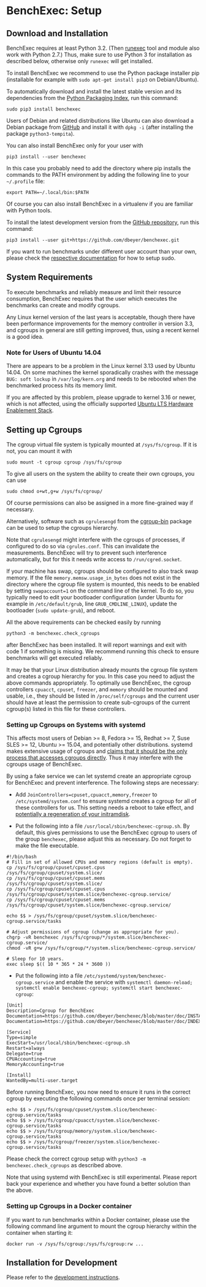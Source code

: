 # BenchExec: Setup

## Download and Installation

BenchExec requires at least Python 3.2.
(Then [runexec](runexec.md) tool and module also work with Python 2.7.)
Thus, make sure to use Python 3 for installation as described below,
otherwise only `runexec` will get installed.

To install BenchExec we recommend to use the Python package installer pip
(installable for example with `sudo apt-get install pip3` on Debian/Ubuntu).

To automatically download and install the latest stable version and its dependencies
from the [Python Packaging Index](https://pypi.python.org/pypi/BenchExec),
run this command:

    sudo pip3 install benchexec

Users of Debian and related distributions like Ubuntu can also download
a Debian package from [GitHub](https://github.com/dbeyer/benchexec/releases)
and install it with `dpkg -i` (after installing the package `python3-tempita`).

You can also install BenchExec only for your user with

    pip3 install --user benchexec

In this case you probably need to add the directory where pip installs the commands
to the PATH environment by adding the following line to your `~/.profile` file:

    export PATH=~/.local/bin:$PATH

Of course you can also install BenchExec in a virtualenv if you are familiar with Python tools.

To install the latest development version from the
[GitHub repository](https://github.com/dbeyer/benchexec), run this command:

    pip3 install --user git+https://github.com/dbeyer/benchexec.git

If you want to run benchmarks under different user account than your own,
please check the [respective documentation](separate-user.md) for how to setup sudo.


## System Requirements

To execute benchmarks and reliably measure and limit their resource consumption,
BenchExec requires that the user which executes the benchmarks
can create and modify cgroups.

Any Linux kernel version of the last years is
acceptable, though there have been performance improvements for the memory
controller in version 3.3, and cgroups in general are still getting improved, thus,
using a recent kernel is a good idea.

### Note for Users of Ubuntu 14.04

There are appears to be a problem in the Linux kernel 3.13 used by Ubuntu 14.04.
On some machines the kernel sporadically crashes
with the message `BUG: soft lockup` in `/var/log/kern.org`
and needs to be rebooted
when the benchmarked process hits its memory limit.

If you are affected by this problem, please upgrade to kernel 3.16 or newer, which is not affected,
using the officially supported
[Ubuntu LTS Hardware Enablement Stack](https://wiki.ubuntu.com/Kernel/LTSEnablementStack).


## Setting up Cgroups

The cgroup virtual file system is typically mounted at `/sys/fs/cgroup`.
If it is not, you can mount it with

    sudo mount -t cgroup cgroup /sys/fs/cgroup

To give all users on the system the ability to create their own cgroups,
you can use

    sudo chmod o+wt,g+w /sys/fs/cgroup/

Of course permissions can also be assigned in a more fine-grained way if necessary.

Alternatively, software such as `cgrulesengd` from
the [cgroup-bin](http://libcg.sourceforge.net/) package
can be used to setup the cgroups hierarchy.

Note that `cgrulesengd` might interfere with the cgroups of processes,
if configured to do so via `cgrules.conf`.
This can invalidate the measurements.
BenchExec will try to prevent such interference automatically,
but for this it needs write access to `/run/cgred.socket`.

If your machine has swap, cgroups should be configured to also track swap memory.
If the file `memory.memsw.usage_in_bytes` does not exist in the directory
where the cgroup file system is mounted, this needs to be enabled by setting
`swapaccount=1` on the command line of the kernel.
To do so, you typically need to edit your bootloader configuration
(under Ubuntu for example in `/etc/default/grub`, line `GRUB_CMDLINE_LINUX`),
update the bootloader (`sudo update-grub`), and reboot.

All the above requirements can be checked easily by running

    python3 -m benchexec.check_cgroups

after BenchExec has been installed.
It will report warnings and exit with code 1 if something is missing.
We recommend running this check to ensure benchmarks will get executed reliably.

It may be that your Linux distribution already mounts the cgroup file system
and creates a cgroup hierarchy for you.
In this case you need to adjust the above commands appropriately.
To optimally use BenchExec,
the cgroup controllers `cpuacct`, `cpuset`, `freezer`, and `memory`
should be mounted and usable,
i.e., they should be listed in `/proc/self/cgroups` and the current user
should have at least the permission to create sub-cgroups of the current cgroup(s)
listed in this file for these controllers.

### Setting up Cgroups on Systems with systemd

This affects most users of Debian >= 8, Fedora >= 15, Redhat >= 7, Suse SLES >= 12, Ubuntu >= 15.04,
and potentially other distributions.
systemd makes extensive usage of cgroups and [claims that it should be the only process that accesses cgroups directly](https://wiki.freedesktop.org/www/Software/systemd/ControlGroupInterface/).
Thus it may interfere with the cgroups usage of BenchExec.

By using a fake service we can let systemd create an appropriate cgroup for BenchExec
and prevent interference.
The following steps are necessary:

 * Add `JoinControllers=cpuset,cpuacct,memory,freezer` to `/etc/systemd/system.conf`
   to ensure systemd creates a cgroup for all of these controllers for us.
   This setting needs a reboot to take effect,
   and [potentially a regeneration of your initramdisk](http://www.freedesktop.org/software/systemd/man/systemd-system.conf.html#Options).

 * Put the following into a file `/usr/local/sbin/benchexec-cgroup.sh`.
   By default, this gives permissions to use the BenchExec cgroup
   to users of the group `benchexec`, please adjust this as necessary.
   Do not forget to make the file executable.
```
#!/bin/bash
# Fill in set of allowed CPUs and memory regions (default is empty).
cp /sys/fs/cgroup/cpuset/cpuset.cpus /sys/fs/cgroup/cpuset/system.slice/
cp /sys/fs/cgroup/cpuset/cpuset.mems /sys/fs/cgroup/cpuset/system.slice/
cp /sys/fs/cgroup/cpuset/cpuset.cpus /sys/fs/cgroup/cpuset/system.slice/benchexec-cgroup.service/
cp /sys/fs/cgroup/cpuset/cpuset.mems /sys/fs/cgroup/cpuset/system.slice/benchexec-cgroup.service/

echo $$ > /sys/fs/cgroup/cpuset/system.slice/benchexec-cgroup.service/tasks

# Adjust permissions of cgroup (change as appropriate for you).
chgrp -vR benchexec /sys/fs/cgroup/*/system.slice/benchexec-cgroup.service/
chmod -vR g+w /sys/fs/cgroup/*/system.slice/benchexec-cgroup.service/

# Sleep for 10 years.
exec sleep $(( 10 * 365 * 24 * 3600 ))
```

 * Put the following into a file `/etc/systemd/system/benchexec-cgroup.service`
   and enable the service with `systemctl daemon-reload; systemctl enable benchexec-cgroup; systemctl start benchexec-cgroup`:
```
[Unit]
Description=Cgroup for BenchExec
Documentation=https://github.com/dbeyer/benchexec/blob/master/doc/INSTALL.md
Documentation=https://github.com/dbeyer/benchexec/blob/master/doc/INDEX.md

[Service]
Type=simple
ExecStart=/usr/local/sbin/benchexec-cgroup.sh
Restart=always
Delegate=true
CPUAccounting=true
MemoryAccounting=true

[Install]
WantedBy=multi-user.target
```

Before running BenchExec, you now need to ensure it runs in the correct cgroup
by executing the following commands once per terminal session:
```
echo $$ > /sys/fs/cgroup/cpuset/system.slice/benchexec-cgroup.service/tasks
echo $$ > /sys/fs/cgroup/cpuacct/system.slice/benchexec-cgroup.service/tasks
echo $$ > /sys/fs/cgroup/memory/system.slice/benchexec-cgroup.service/tasks
echo $$ > /sys/fs/cgroup/freezer/system.slice/benchexec-cgroup.service/tasks
```

Please check the correct cgroup setup with `python3 -m benchexec.check_cgroups` as described above.

Note that using systemd with BenchExec is still experimental.
Please report back your experience and whether you have found a better solution than the above.


### Setting up Cgroups in a Docker container

If you want to run benchmarks within a Docker container,
please use the following command line argument
to mount the cgroup hierarchy within the container when starting it:

    docker run -v /sys/fs/cgroup:/sys/fs/cgroup:rw ...


## Installation for Development

Please refer to the [development instructions](DEVELOPMENT.md).
